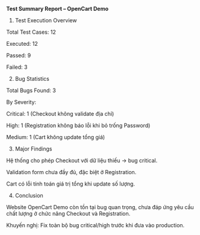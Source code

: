  **Test Summary Report – OpenCart Demo**

1. Test Execution Overview

Total Test Cases: 12

Executed: 12

Passed: 9

Failed: 3

2. Bug Statistics

Total Bugs Found: 3

By Severity:

Critical: 1 (Checkout không validate địa chỉ)

High: 1 (Registration không báo lỗi khi bỏ trống Password)

Medium: 1 (Cart không update tổng giá)

3. Major Findings

Hệ thống cho phép Checkout với dữ liệu thiếu → bug critical.

Validation form chưa đầy đủ, đặc biệt ở Registration.

Cart có lỗi tính toán giá trị tổng khi update số lượng.

4. Conclusion

Website OpenCart Demo còn tồn tại bug quan trọng, chưa đáp ứng yêu cầu chất lượng ở chức năng Checkout và Registration.

Khuyến nghị: Fix toàn bộ bug critical/high trước khi đưa vào production.
